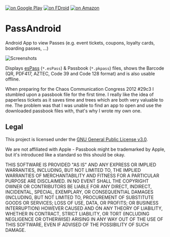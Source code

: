 [![on Google Play](https://ligi.de/img/play_badge.png)](https://play.google.com/store/apps/details?id=org.ligi.passandroid)
[![on FDroid](https://ligi.de/img/fdroid_badge.png)](https://f-droid.org/repository/browse/?fdid=org.ligi.passandroid)
[![on Amazon](https://ligi.de/img/amazon_badge.png)](https://www.amazon.com/ligi-Passandroid/dp/B01LX9DMSQ)

# PassAndroid

Android App to view Passes (e.g. event tickets, coupons, loyalty cards, boarding passes, ...)

![Screenshots](https://ligi.de/img/passandroid_screenshots.png)

Displays [esPass](https://espass.it) (`*.esPass`) & Passbook (`*.pkpass`) files, shows the Barcode (QR, PDF417, AZTEC, Code 39 and Code 128 format) and is also usable offline.

When preparing for the Chaos Communication Congress 2012 #29c3 I stumbled upon a passbook file for the first time.
I really like the idea of paperless tickets as it saves time and trees which are both very valuable to me.
The problem was that I was unable to find an app to open and use the downloaded passbook files with, that's why I wrote my own one.

## Legal

This project is licensed under the [GNU General Public License v3.0](COPYING).

We are not affiliated with Apple - Passbook might be trademarked by Apple, but it's introduced like a standard so this should be okay.

THIS SOFTWARE IS PROVIDED "AS IS" AND ANY EXPRESS OR IMPLIED WARRANTIES, INCLUDING, BUT NOT LIMITED TO, THE IMPLIED 
WARRANTIES OF MERCHANTABILITY AND FITNESS FOR A PARTICULAR PURPOSE ARE DISCLAIMED. IN NO EVENT SHALL THE COPYRIGHT OWNER OR CONTRIBUTORS BE LIABLE FOR ANY DIRECT, INDIRECT, INCIDENTAL, SPECIAL, EXEMPLARY, OR CONSEQUENTIAL DAMAGES (INCLUDING, BUT 
NOT LIMITED TO, PROCUREMENT OF SUBSTITUTE GOODS OR SERVICES; LOSS OF USE, DATA, OR 
PROFITS; OR BUSINESS INTERRUPTION) HOWEVER CAUSED AND ON ANY THEORY OF LIABILITY, 
WHETHER IN CONTRACT, STRICT LIABILITY, OR TORT (INCLUDING NEGLIGENCE OR OTHERWISE) ARISING IN ANY WAY OUT OF THE USE OF THIS SOFTWARE, EVEN IF ADVISED OF THE POSSIBILITY OF SUCH DAMAGE.

